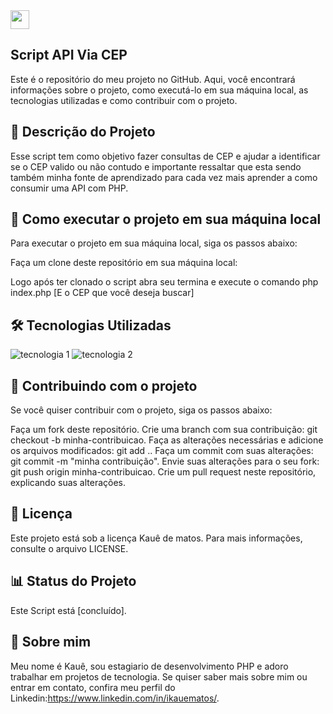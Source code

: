 <img src="https://raw.githubusercontent.com/MartinHeinz/MartinHeinz/master/wave.gif" width="30px">

## Script API Via CEP
Este é o repositório do meu projeto no GitHub. Aqui, você encontrará informações sobre o projeto, como executá-lo em sua máquina local, as tecnologias utilizadas e como contribuir com o projeto.

## 📝 Descrição do Projeto
Esse script tem como objetivo fazer consultas de CEP  e ajudar a identificar se o CEP  valido ou não contudo e importante ressaltar que esta sendo também minha fonte de aprendizado para cada vez mais aprender a como consumir uma API com PHP.

## 🚀 Como executar o projeto em sua máquina local
Para executar o projeto em sua máquina local, siga os passos abaixo:

Faça um clone deste repositório em sua máquina local:

Logo após ter clonado o script abra seu termina e execute o comando php index.php [E o CEP  que você deseja buscar]

## 🛠️ Tecnologias Utilizadas
<img src="https://img.shields.io/badge/-tecnologia%201-007ACC?style=flat-square&logo=PHP&logoColor=white" alt="tecnologia 1">
<img src="https://img.shields.io/badge/-tecnologia%202-007ACC?style=flat-square&logo=Composer&logoColor=white" alt="tecnologia 2">

## 🤝 Contribuindo com o projeto
Se você quiser contribuir com o projeto, siga os passos abaixo:

Faça um fork deste repositório.
Crie uma branch com sua contribuição: git checkout -b minha-contribuicao.
Faça as alterações necessárias e adicione os arquivos modificados: git add ..
Faça um commit com suas alterações: git commit -m "minha contribuição".
Envie suas alterações para o seu fork: git push origin minha-contribuicao.
Crie um pull request neste repositório, explicando suas alterações.

## 📝 Licença
Este projeto está sob a licença Kauê de matos. Para mais informações, consulte o arquivo LICENSE.

## 📊 Status do Projeto
Este Script está [concluído].

## 📌 Sobre mim
Meu nome é Kauê, sou estagiario de desenvolvimento PHP e adoro trabalhar em projetos de tecnologia. Se quiser saber mais sobre mim ou entrar em contato, confira meu perfil do Linkedin:https://www.linkedin.com/in/ikauematos/.
